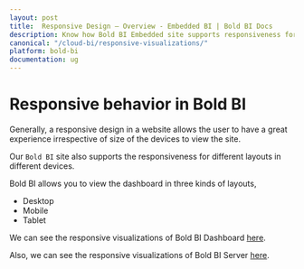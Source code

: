 ```yaml
---
layout: post
title:  Responsive Design – Overview - Embedded BI | Bold BI Docs
description: Know how Bold BI Embedded site supports responsiveness for different layouts in desktop, mobile and tablet devices.
canonical: "/cloud-bi/responsive-visualizations/"
platform: bold-bi
documentation: ug
---
```


# Responsive behavior in Bold BI

Generally, a responsive design in a website allows the user to have a great experience irrespective of size of the devices to view the site.

Our `Bold BI` site also supports the responsiveness for different layouts in different devices.

Bold BI allows you to view the dashboard in three kinds of layouts,

* Desktop
* Mobile
* Tablet

We can see the responsive visualizations of Bold BI Dashboard [here](/embedded-bi/responsive-visualizations/responsive-design-bold-bi-dashboard/).

Also, we can see the responsive visualizations of Bold BI Server [here](/embedded-bi/responsive-visualizations/responsive-design-bold-bi-server/).
